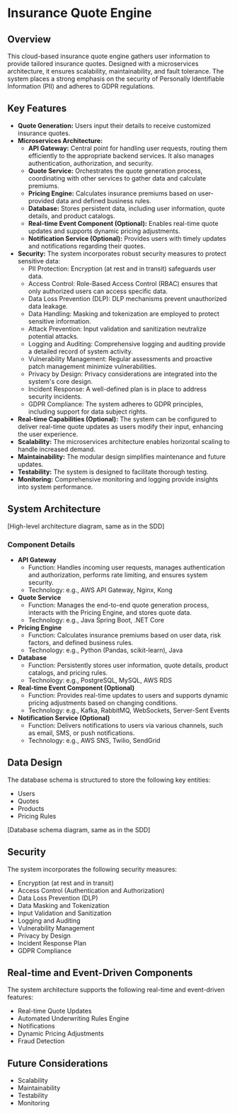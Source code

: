 # Insurance Quote Engine

## Overview

This cloud-based insurance quote engine gathers user information to provide tailored insurance quotes.  Designed with a microservices architecture, it ensures scalability, maintainability, and fault tolerance.  The system places a strong emphasis on the security of Personally Identifiable Information (PII) and adheres to GDPR regulations.

## Key Features

* **Quote Generation:** Users input their details to receive customized insurance quotes.
* **Microservices Architecture:**
    * **API Gateway:** Central point for handling user requests, routing them efficiently to the appropriate backend services.  It also manages authentication, authorization, and security.
    * **Quote Service:** Orchestrates the quote generation process, coordinating with other services to gather data and calculate premiums.
    * **Pricing Engine:** Calculates insurance premiums based on user-provided data and defined business rules.
    * **Database:** Stores persistent data, including user information, quote details, and product catalogs.
    * **Real-time Event Component (Optional):** Enables real-time quote updates and supports dynamic pricing adjustments.
    * **Notification Service (Optional):** Provides users with timely updates and notifications regarding their quotes.
* **Security:** The system incorporates robust security measures to protect sensitive data:
    * PII Protection: Encryption (at rest and in transit) safeguards user data.
    * Access Control: Role-Based Access Control (RBAC) ensures that only authorized users can access specific data.
    * Data Loss Prevention (DLP):  DLP mechanisms prevent unauthorized data leakage.
    * Data Handling: Masking and tokenization are employed to protect sensitive information.
    * Attack Prevention: Input validation and sanitization neutralize potential attacks.
    * Logging and Auditing:  Comprehensive logging and auditing provide a detailed record of system activity.
    * Vulnerability Management:  Regular assessments and proactive patch management minimize vulnerabilities.
    * Privacy by Design:  Privacy considerations are integrated into the system's core design.
    * Incident Response:  A well-defined plan is in place to address security incidents.
    * GDPR Compliance:  The system adheres to GDPR principles, including support for data subject rights.
* **Real-time Capabilities (Optional):** The system can be configured to deliver real-time quote updates as users modify their input, enhancing the user experience.
* **Scalability:** The microservices architecture enables horizontal scaling to handle increased demand.
* **Maintainability:** The modular design simplifies maintenance and future updates.
* **Testability:** The system is designed to facilitate thorough testing.
* **Monitoring:** Comprehensive monitoring and logging provide insights into system performance.

## System Architecture

\[High-level architecture diagram, same as in the SDD]

### Component Details

* **API Gateway**
    * Function:  Handles incoming user requests, manages authentication and authorization, performs rate limiting, and ensures system security.
    * Technology:  e.g., AWS API Gateway, Nginx, Kong
* **Quote Service**
    * Function:  Manages the end-to-end quote generation process, interacts with the Pricing Engine, and stores quote data.
    * Technology:  e.g., Java Spring Boot, .NET Core
* **Pricing Engine**
    * Function:  Calculates insurance premiums based on user data, risk factors, and defined business rules.
    * Technology:  e.g., Python (Pandas, scikit-learn), Java
* **Database**
    * Function:  Persistently stores user information, quote details, product catalogs, and pricing rules.
    * Technology:  e.g., PostgreSQL, MySQL, AWS RDS
* **Real-time Event Component (Optional)**
    * Function:  Provides real-time updates to users and supports dynamic pricing adjustments based on changing conditions.
    * Technology:  e.g., Kafka, RabbitMQ, WebSockets, Server-Sent Events
* **Notification Service (Optional)**
    * Function:  Delivers notifications to users via various channels, such as email, SMS, or push notifications.
    * Technology:  e.g., AWS SNS, Twilio, SendGrid

## Data Design

The database schema is structured to store the following key entities:

* Users
* Quotes
* Products
* Pricing Rules

\[Database schema diagram, same as in the SDD]

## Security

The system incorporates the following security measures:

* Encryption (at rest and in transit)
* Access Control (Authentication and Authorization)
* Data Loss Prevention (DLP)
* Data Masking and Tokenization
* Input Validation and Sanitization
* Logging and Auditing
* Vulnerability Management
* Privacy by Design
* Incident Response Plan
* GDPR Compliance

## Real-time and Event-Driven Components

The system architecture supports the following real-time and event-driven features:

* Real-time Quote Updates
* Automated Underwriting Rules Engine
* Notifications
* Dynamic Pricing Adjustments
* Fraud Detection

## Future Considerations

* Scalability
* Maintainability
* Testability
* Monitoring
